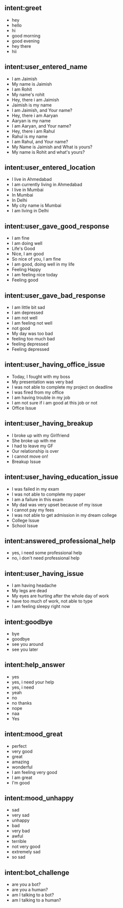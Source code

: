 ## intent:greet
- hey
- hello
- hi
- good morning
- good evening
- hey there
- hii

## intent:user_entered_name
- I am Jaimish
- My name is Jaimish
- I am Rohit
- My name's rohit
- Hey, there i am Jaimish
- Jaimish is my name
- I am Jaimish, and Your name?
- Hey, there i am Aaryan
- Aaryan is my name
- I am Aaryan, and Your name?
- Hey, there i am Rahul
- Rahul is my name
- I am Rahul, and Your name?
- My Name is Jaimish and What is yours?
- My name is Rohit and what's yours?

## intent:user_entered_location
- I live in Ahmedabad
- I am currently living in Ahmedabad
- I live in Mumbai
- In Mumbai
- In Delhi
- My city name is Mumbai
- I am living in Delhi

## intent:user_gave_good_response
- I am fine
- I am doing well
- Life's Good
- Nice, I am good
- So nice of you, I am fine
- I am good, doing well in my life
- Feeling Happy
- I am feeling nice today
- Feeling good

## intent:user_gave_bad_response
- I am little bit sad
- I am depressed
- I am not well
- I am feeling not well
- not good
- My day was too bad
- feeling too much bad
- feeling depressed
- Feeling depressed

## intent:user_having_office_issue
- Today, I fought with my boss
- My presentation was very bad
- I was not able to complete my project on deadline
- I was fired from my office
- I am having trouble in my job
- I am not sure if i am good at this job or not
- Office Issue

## intent:user_having_breakup
- I broke up with my Girlfriend
- She broke up with me
- I had to leave my GF
- Our relationship is over
- I cannot move on!
- Breakup Issue

## intent:user_having_education_issue
- I was failed in my exam
- I was not able to complete my paper
- I am a failure in this exam
- My dad was very upset because of my issue
- I cannot pay my fees
- I was not able to get admission in my dream college
- College Issue
- School Issue

## intent:answered_professional_help
- yes, i need some professional help
- no, i don't need professional help

## intent:user_having_issue
- I am having headache
- My legs are dead
- My eyes are hurting after the whole day of work
- have too much of work, not able to type
- I am feeling sleepy right now

## intent:goodbye
- bye
- goodbye
- see you around
- see you later

## intent:help_answer
- yes
- yes, i need your help
- yes, i need
- yeah
- no
- no thanks
- nope
- naa
- Yes

## intent:mood_great
- perfect
- very good
- great
- amazing
- wonderful
- I am feeling very good
- I am great
- I'm good

## intent:mood_unhappy
- sad
- very sad
- unhappy
- bad
- very bad
- awful
- terrible
- not very good
- extremely sad
- so sad

## intent:bot_challenge
- are you a bot?
- are you a human?
- am I talking to a bot?
- am I talking to a human?
